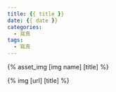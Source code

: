 ```yaml
---
title: {{ title }}
date: {{ date }}
categories:
  - 寫真
tags:
  - 寫真
---
```

{% asset_img [img name] [title] %}

{% img [url] [title] %}